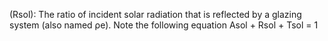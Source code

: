 ﻿(Rsol): The ratio of incident solar radiation that is reflected by a glazing system (also named ρe). Note the following equation Asol + Rsol + Tsol = 1